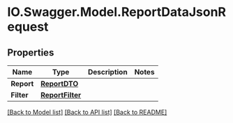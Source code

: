 # IO.Swagger.Model.ReportDataJsonRequest
## Properties

Name | Type | Description | Notes
------------ | ------------- | ------------- | -------------
**Report** | [**ReportDTO**](ReportDTO.md) |  | 
**Filter** | [**ReportFilter**](ReportFilter.md) |  | 

[[Back to Model list]](../README.md#documentation-for-models) [[Back to API list]](../README.md#documentation-for-api-endpoints) [[Back to README]](../README.md)

